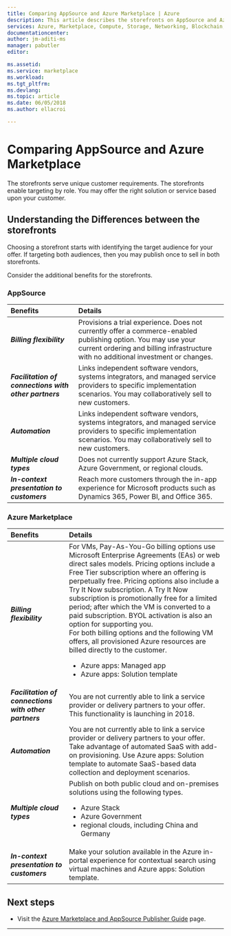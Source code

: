 ```yaml
---  
title: Comparing AppSource and Azure Marketplace | Azure
description: This article describes the storefronts on AppSource and Azure Marketplace.
services: Azure, Marketplace, Compute, Storage, Networking, Blockchain, Security
documentationcenter:
author: jm-aditi-ms
manager: pabutler
editor:

ms.assetid: 
ms.service: marketplace
ms.workload: 
ms.tgt_pltfrm: 
ms.devlang: 
ms.topic: article
ms.date: 06/05/2018
ms.author: ellacroi

---  
```


# Comparing AppSource and Azure Marketplace  
The storefronts serve unique customer requirements. The storefronts enable targeting by role. You may offer the right solution or service based upon your customer.  

## Understanding the Differences between the storefronts  
Choosing a storefront starts with identifying the target audience for your offer. If targeting both audiences, then you may publish once to sell in both storefronts.  
 
Consider the additional benefits for the storefronts.   

### AppSource  

| Benefits | Details | 
|:--- |:--- | 
| ***Billing flexibility*** | Provisions a trial experience. Does not currently offer a commerce-enabled publishing option. You may use your current ordering and billing infrastructure with no additional investment or changes. | 
| ***Facilitation of connections with other partners*** | Links independent software vendors, systems integrators, and managed service providers to specific implementation scenarios. You may collaboratively sell to new customers. | 
| ***Automation*** | Links independent software vendors, systems integrators, and managed service providers to specific implementation scenarios. You may collaboratively sell to new customers. |  
| ***Multiple cloud types*** | Does not currently support Azure Stack, Azure Government, or regional clouds. | 
| ***In-context presentation to customers*** | Reach more customers through the in-app experience for Microsoft products such as Dynamics 365, Power BI, and Office 365. |  

### Azure Marketplace  

| Benefits | Details | 
|:--- |:--- | 
| ***Billing flexibility*** | For VMs, Pay-As-You-Go billing options use Microsoft Enterprise Agreements (EAs) or web direct sales models. Pricing options include a Free Tier subscription where an offering is perpetually free. Pricing options also include a Try It Now subscription. A Try It Now subscription is promotionally free for a limited period; after which the VM is converted to a paid subscription. BYOL activation is also an option for supporting you.<br />For both billing options and the following VM offers, all provisioned Azure resources are billed directly to the customer.<ul> <li>Azure apps: Managed app</li> <li>Azure apps: Solution template</li> </ul> | 
| ***Facilitation of connections with other partners*** | You are not currently able to link a service provider or delivery partners to your offer. This functionality is launching in 2018. | 
| ***Automation*** | You are not currently able to link a service provider or delivery partners to your offer. Take advantage of automated SaaS with add-on provisioning. Use Azure apps: Solution template to automate SaaS-based data collection and deployment scenarios. |  
| ***Multiple cloud types*** | Publish on both public cloud and on-premises solutions using the following types.<ul> <li>Azure Stack</li> <li>Azure Government</li> <li>regional clouds, including China and Germany</li> </ul> | 
| ***In-context presentation to customers*** | Make your solution available in the Azure in-portal experience for contextual search using virtual machines and Azure apps: Solution template. |  

## Next steps
*   Visit the [Azure Marketplace and AppSource Publisher Guide](./marketplace-publishers-guide.md) page.  
---  
